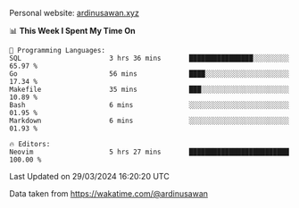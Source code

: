 Personal website: [ardinusawan.xyz](https://ardinusawan.xyz)

<!--START_SECTION:waka-->
📊 **This Week I Spent My Time On** 

```text
💬 Programming Languages: 
SQL                      3 hrs 36 mins       ████████████████░░░░░░░░░   65.97 % 
Go                       56 mins             ████░░░░░░░░░░░░░░░░░░░░░   17.34 % 
Makefile                 35 mins             ███░░░░░░░░░░░░░░░░░░░░░░   10.89 % 
Bash                     6 mins              ░░░░░░░░░░░░░░░░░░░░░░░░░   01.95 % 
Markdown                 6 mins              ░░░░░░░░░░░░░░░░░░░░░░░░░   01.93 % 

🔥 Editors: 
Neovim                   5 hrs 27 mins       █████████████████████████   100.00 % 
```


 Last Updated on 29/03/2024 16:20:20 UTC
<!--END_SECTION:waka-->
Data taken from https://wakatime.com/@ardinusawan
